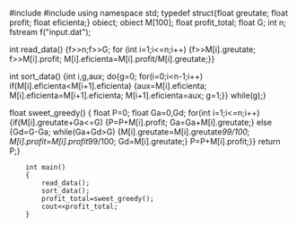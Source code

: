 #include<iostream>
#include<fstream>
using namespace std;
typedef struct{float greutate;
               float profit;
               float eficienta;}
               obiect;
obiect M[100];
float profit_total;
float G;
int n;
fstream f("input.dat");

int read_data()
{f>>n;f>>G;
    for (int i=1;i<=n;i++)
        {f>>M[i].greutate;
        f>>M[i].profit;
        M[i].eficienta=M[i].profit/M[i].greutate;}}

int sort_data()
{int i,g,aux;
    do{g=0;
        for(i=0;i<n-1;i++)
            if(M[i].eficienta<M[i+1].eficienta)
            {aux=M[i].eficienta;
            M[i].eficienta=M[i+1].eficienta;
            M[i+1].eficienta=aux;
            g=1;}}
            while(g);}

float sweet_greedy()
{
    float P=0;
    float Ga=0,Gd;
    for(int i=1;i<=n;i++)
    {if(M[i].greutate+Ga<=G)
        {P=P+M[i].profit;
        Ga=Ga+M[i].greutate;}
    else
        {Gd=G-Ga;
        while(Ga+Gd>G)
        {M[i].greutate=M[i].greutate*99/100;
        M[i].profit=M[i].profit*99/100;
        Gd=M[i].greutate;}
        P=P+M[i].profit;}}
        return P;}

        int main()
        {
            read_data();
            sort_data();
            profit_total=sweet_greedy();
            cout<<profit_total;
        }




